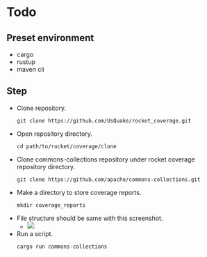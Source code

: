# Todo
## Preset environment
  - cargo
  - rustup
  - maven cli
## Step
  - Clone repository.
    ```
    git clone https://github.com/UsQuake/rocket_coverage.git
    ```
  - Open repository directory.
    ```
    cd path/to/rocket/coverage/clone
    ```
  - Clone commons-collections repository under rocket coverage repository directory.
    ```
    git clone https://github.com/apache/commons-collections.git
    ```
  - Make a directory to store coverage reports.
    ```
    mkdir coverage_reports
    ```
  - File structure should be same with this screenshot.
    + ![](https://user-images.githubusercontent.com/24998577/222329780-a8610cf2-c2f3-42b4-bf95-6a1ce4e24123.png)
  - Run a script.
    ```
    cargo run commons-collections
    ```
  
